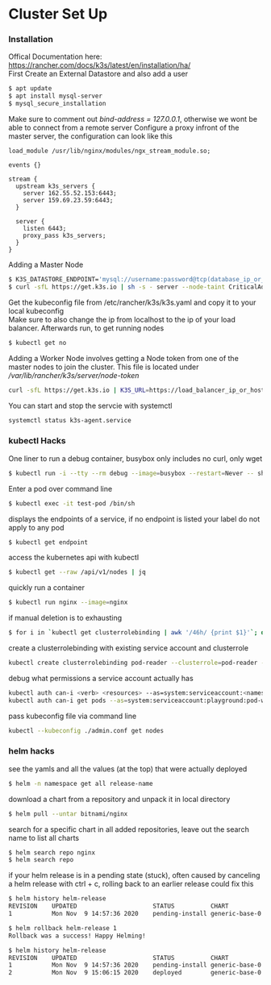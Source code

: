 # Cluster Set Up
### Installation
Offical Documentation here: https://rancher.com/docs/k3s/latest/en/installation/ha/  
First Create an External Datastore and also add a user
```bash
$ apt update
$ apt install mysql-server
$ mysql_secure_installation
```
Make sure to comment out *bind-address = 127.0.0.1*, otherwise we wont be able to connect from a remote server
Configure a proxy infront of the master server, the configuration can look like this
```nginx
load_module /usr/lib/nginx/modules/ngx_stream_module.so;

events {}

stream {
  upstream k3s_servers {
    server 162.55.52.153:6443;
    server 159.69.23.59:6443;
  }

  server {
    listen 6443;
    proxy_pass k3s_servers;
  }
}
```
Adding a Master Node
```bash
$ K3S_DATASTORE_ENDPOINT='mysql://username:password@tcp(database_ip_or_hostname:port)/database'
$ curl -sfL https://get.k3s.io | sh -s - server --node-taint CriticalAddonsOnly=true:NoExecute --tls-san load_balancer_ip_or_hostname
```
Get the kubeconfig file from /etc/rancher/k3s/k3s.yaml and copy it to your local kubeconfig    
Make sure to also change the ip from localhost to the ip of your load balancer. Afterwards run, to get running nodes
```bash
$ kubectl get no
```
Adding a Worker Node involves getting a Node token from one of the master nodes to join the cluster. This file is located under */var/lib/rancher/k3s/server/node-token*
```bash
curl -sfL https://get.k3s.io | K3S_URL=https://load_balancer_ip_or_hostname:6443 K3S_TOKEN=mynodetoken sh -
```
You can start and stop the servcie with systemctl
```bash
systemctl status k3s-agent.service
```
### kubectl Hacks
One liner to run a debug container, busybox only includes no curl, only wget
```bash
$ kubectl run -i --tty --rm debug --image=busybox --restart=Never -- sh  
```
Enter a pod over command line
```bash
$ kubectl exec -it test-pod /bin/sh
```
displays the endpoints of a service, if no endpoint is listed your label do not apply to any pod
```bash
$ kubectl get endpoint
```
access the kubernetes api with kubectl
```bash
$ kubectl get --raw /api/v1/nodes | jq
```
quickly run a container
```bash
$ kubectl run nginx --image=nginx
```
if manual deletion is to exhausting
```bash
$ for i in `kubectl get clusterrolebinding | awk '/46h/ {print $1}'`; do echo k delete clusterrolebindings $i; done
```
create a clusterrolebinding with existing service account and clusterrole
```bash
kubectl create clusterrolebinding pod-reader --clusterrole=pod-reader --serviceaccount=namespace:sa-name
```
debug what permissions a service account actually has
```bash
kubectl auth can-i <verb> <resources> --as=system:serviceaccount:<namespace>:<service account name>
kubectl auth can-i get pods --as=system:serviceaccount:playground:pod-watcher-release-chart-pod-watcher
```
pass kubeconfig file via command line
```bash
kubectl --kubeconfig ./admin.conf get nodes
```
### helm hacks
see the yamls and all the values (at the top) that were actually deployed
```bash
$ helm -n namespace get all release-name  
```
download a chart from a repository and unpack it in local directory
```bash
$ helm pull --untar bitnami/nginx 
```
search for a specific chart in all added repositories, leave out the search name to list all charts
```bash
$ helm search repo nginx
$ helm search repo
```
if your helm release is in a pending state (stuck), often caused by canceling a helm release with ctrl + c, rolling back to an earlier release could fix this
```bash
$ helm history helm-release
REVISION	UPDATED                 	STATUS         	CHART             	APP VERSION	DESCRIPTION             
1       	Mon Nov  9 14:57:36 2020	pending-install	generic-base-0.2.1	0.1.0      	Initial install underway

$ helm rollback helm-release 1
Rollback was a success! Happy Helming!

$ helm history helm-release
REVISION	UPDATED                 	STATUS         	CHART             	APP VERSION	DESCRIPTION             
1       	Mon Nov  9 14:57:36 2020	pending-install	generic-base-0.2.1	0.1.0      	Initial install underway
2       	Mon Nov  9 15:06:15 2020	deployed       	generic-base-0.2.1	0.1.0      	Rollback to 1  
```
